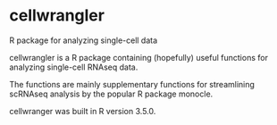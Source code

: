 # cellwrangler
R package for analyzing single-cell data

cellwrangler is a R package containing (hopefully) useful functions for analyzing single-cell RNAseq data.

The functions are mainly supplementary functions for streamlining scRNAseq analysis by the popular R package
monocle.

cellwranger was built in R version 3.5.0.
